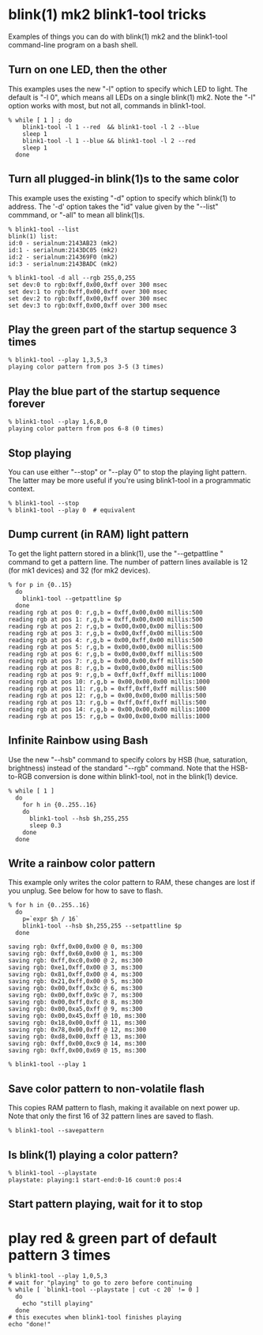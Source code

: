 
blink(1) mk2 blink1-tool tricks
===============================

Examples of things you can do with blink(1) mk2
and the blink1-tool command-line program on a bash shell.


Turn on one LED, then the other
-------------------------------
This examples uses the new "-l" option to specify which LED to light.
The default is "-l 0", which means all LEDs on a single blink(1) mk2.
Note the "-l" option works with most, but not all, commands in blink1-tool.

    % while [ 1 ] ; do
        blink1-tool -l 1 --red  && blink1-tool -l 2 --blue
        sleep 1
        blink1-tool -l 1 --blue && blink1-tool -l 2 --red
        sleep 1
      done


Turn all plugged-in blink(1)s to the same color
-----------------------------------------------
This example uses the existing "-d" option to specify which blink(1) to address.
The '-d' option takes the "id" value given by the "--list" commmand,
or "-all" to mean all blink(1)s.

    % blink1-tool --list
    blink(1) list:
    id:0 - serialnum:2143AB23 (mk2)
    id:1 - serialnum:2143DC05 (mk2)
    id:2 - serialnum:214369F0 (mk2)
    id:3 - serialnum:2143BADC (mk2)

    % blink1-tool -d all --rgb 255,0,255
    set dev:0 to rgb:0xff,0x00,0xff over 300 msec
    set dev:1 to rgb:0xff,0x00,0xff over 300 msec
    set dev:2 to rgb:0xff,0x00,0xff over 300 msec
    set dev:3 to rgb:0xff,0x00,0xff over 300 msec


Play the green part of the startup sequence 3 times
---------------------------------------------------

    % blink1-tool --play 1,3,5,3
    playing color pattern from pos 3-5 (3 times)


Play the blue part of the startup sequence forever
--------------------------------------------------

    % blink1-tool --play 1,6,8,0
    playing color pattern from pos 6-8 (0 times)


Stop playing
------------
You can use either "--stop" or "--play 0" to stop the playing light pattern.
The latter may be more useful if you're using blink1-tool in a programmatic context.

    % blink1-tool --stop
    % blink1-tool --play 0  # equivalent


Dump current (in RAM) light pattern
-----------------------------------
To get the light pattern stored in a blink(1), use the "--getpattline <n>" command
to get a pattern line.  The number of pattern lines available is 12 (for mk1 devices)
and 32 (for mk2 devices).

    % for p in {0..15}
      do
        blink1-tool --getpattline $p
      done
    reading rgb at pos 0: r,g,b = 0xff,0x00,0x00 millis:500
    reading rgb at pos 1: r,g,b = 0xff,0x00,0x00 millis:500
    reading rgb at pos 2: r,g,b = 0x00,0x00,0x00 millis:500
    reading rgb at pos 3: r,g,b = 0x00,0xff,0x00 millis:500
    reading rgb at pos 4: r,g,b = 0x00,0xff,0x00 millis:500
    reading rgb at pos 5: r,g,b = 0x00,0x00,0x00 millis:500
    reading rgb at pos 6: r,g,b = 0x00,0x00,0xff millis:500
    reading rgb at pos 7: r,g,b = 0x00,0x00,0xff millis:500
    reading rgb at pos 8: r,g,b = 0x00,0x00,0x00 millis:500
    reading rgb at pos 9: r,g,b = 0xff,0xff,0xff millis:1000
    reading rgb at pos 10: r,g,b = 0x00,0x00,0x00 millis:1000
    reading rgb at pos 11: r,g,b = 0xff,0xff,0xff millis:500
    reading rgb at pos 12: r,g,b = 0x00,0x00,0x00 millis:500
    reading rgb at pos 13: r,g,b = 0xff,0xff,0xff millis:500
    reading rgb at pos 14: r,g,b = 0x00,0x00,0x00 millis:1000
    reading rgb at pos 15: r,g,b = 0x00,0x00,0x00 millis:1000


Infinite Rainbow using Bash
---------------------------
Use the new "--hsb" command to specify colors by HSB (hue, saturation, brightness)
instead of the standard "--rgb" command.  Note that the HSB-to-RGB conversion
is done within blink1-tool, not in the blink(1) device.

    % while [ 1 ]
      do
        for h in {0..255..16}
        do
          blink1-tool --hsb $h,255,255
          sleep 0.3
        done
      done


Write a rainbow color pattern
-----------------------------
This example only writes the color pattern to RAM, these changes are lost
if you unplug.  See below for how to save to flash.

    % for h in {0..255..16}
      do
        p=`expr $h / 16`
        blink1-tool --hsb $h,255,255 --setpattline $p
      done
      
    saving rgb: 0xff,0x00,0x00 @ 0, ms:300
    saving rgb: 0xff,0x60,0x00 @ 1, ms:300
    saving rgb: 0xff,0xc0,0x00 @ 2, ms:300
    saving rgb: 0xe1,0xff,0x00 @ 3, ms:300
    saving rgb: 0x81,0xff,0x00 @ 4, ms:300
    saving rgb: 0x21,0xff,0x00 @ 5, ms:300
    saving rgb: 0x00,0xff,0x3c @ 6, ms:300
    saving rgb: 0x00,0xff,0x9c @ 7, ms:300
    saving rgb: 0x00,0xff,0xfc @ 8, ms:300
    saving rgb: 0x00,0xa5,0xff @ 9, ms:300
    saving rgb: 0x00,0x45,0xff @ 10, ms:300
    saving rgb: 0x18,0x00,0xff @ 11, ms:300
    saving rgb: 0x78,0x00,0xff @ 12, ms:300
    saving rgb: 0xd8,0x00,0xff @ 13, ms:300
    saving rgb: 0xff,0x00,0xc9 @ 14, ms:300
    saving rgb: 0xff,0x00,0x69 @ 15, ms:300

    % blink1-tool --play 1

Save color pattern to non-volatile flash 
----------------------------------------
This copies RAM pattern to flash, making it available on next power up.
Note that only the first 16 of 32 pattern lines are saved to flash.

    % blink1-tool --savepattern
    

Is blink(1) playing a color pattern?
------------------------------------

    % blink1-tool --playstate
    playstate: playing:1 start-end:0-16 count:0 pos:4


Start pattern playing, wait for it to stop
------------------------------------------

# play red & green part of default pattern 3 times
    % blink1-tool --play 1,0,5,3
    # wait for "playing" to go to zero before continuing
    % while [ `blink1-tool --playstate | cut -c 20` != 0 ]
      do
        echo "still playing"
      done
    # this executes when blink1-tool finishes playing
    echo "done!"


